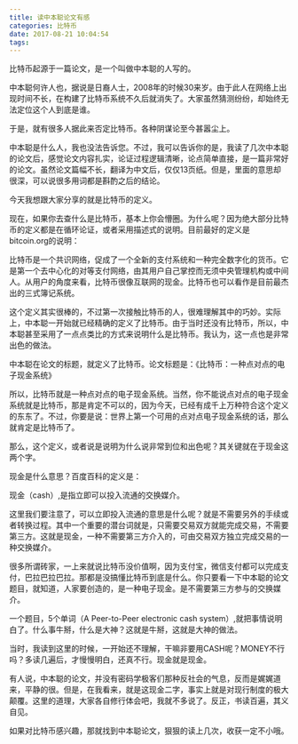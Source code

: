 ```yaml
---
title: 读中本聪论文有感
categories: 比特币
date: 2017-08-21 10:04:54
tags:
---
```

比特币起源于一篇论文，是一个叫做中本聪的人写的。<!--more-->

中本聪何许人也，据说是日裔人士，2008年的时候30来岁。由于此人在网络上出现时间不长，在构建了比特币系统不久后就消失了。大家虽然猜测纷纷，却始终无法定位这个人到底是谁。

于是，就有很多人据此来否定比特币。各种阴谋论至今甚嚣尘上。

中本聪是什么人，我也没法告诉您。不过，我可以告诉你的是，我读了几次中本聪的论文后，感觉论文内容扎实，论证过程逻辑清晰，论点简单直接，是一篇非常好的论文。虽然论文篇幅不长，翻译为中文后，仅仅13页纸。但是，里面的意思却很深，可以说很多用词都是斟酌之后的结论。

今天我想跟大家分享的就是比特币的定义。

现在，如果你去查什么是比特币，基本上你会懵圈。为什么呢？因为绝大部分比特币的定义都是在循环论证，或者采用描述式的说明。目前最好的定义是bitcoin.org的说明：

比特币是一个共识网络，促成了一个全新的支付系统和一种完全数字化的货币。它是第一个去中心化的对等支付网络，由其用户自己掌控而无须中央管理机构或中间人。从用户的角度来看，比特币很像互联网的现金。比特币也可以看作是目前最杰出的三式簿记系统。

这个定义其实很棒的，不过第一次接触比特币的人，很难理解其中的巧妙。实际上，中本聪一开始就已经精确的定义了比特币。由于当时还没有比特币，所以，中本聪甚至采用了一点点类比的方式来说明什么是比特币。我认为，这一点也是非常出色的做法。

中本聪在论文的标题，就定义了比特币。论文标题是：《比特币：一种点对点的电子现金系统》

所以，比特币就是一种点对点的电子现金系统。当然，你不能说点对点的电子现金系统就是比特币，那是肯定不可以的，因为今天，已经有成千上万种符合这个定义的东东了。不过，你要是说：世界上第一个可用的点对点电子现金系统的话，那么就肯定是比特币了。

那么，这个定义，或者说是说明为什么说非常到位和出色呢？其关键就在于现金这两个字。

现金是什么意思？百度百科的定义是：

现金（cash）,是指立即可以投入流通的交换媒介。

这里我们要注意了，可以立即投入流通的意思是什么呢？就是不需要另外的手续或者转换过程。其中一个重要的潜台词就是，只需要交易双方就能完成交易，不需要第三方。这就是现金，一种不需要第三方介入的，可由交易双方独立完成交易的一种交换媒介。

很多所谓砖家，一上来就说比特币没价值啊，因为支付宝，微信支付都可以完成支付，巴拉巴拉巴拉。那都是没搞懂比特币到底是什么。你只要看一下中本聪的论文题目，就知道，人家要创造的，是一种电子现金。是不需要第三方参与的交换媒介。

一个题目，5个单词（A Peer-to-Peer electronic cash system）,就把事情说明白了。什么事牛掰，什么是大神？这就是牛掰，这就是大神的做法。

当时，我读到这里的时候，一开始还不理解，干嘛非要用CASH呢？MONEY不行吗？多读几遍后，才慢慢明白，还真不行。现金就是现金。

有人说，中本聪的论文，并没有密码学极客们那种反社会的气息，反而是娓娓道来，平静的很。但是，在我看来，就是这现金二字，事实上就是对现行制度的极大颠覆。这里的道理，大家各自修行体会吧，我就不多说了。反正，书读百遍，其义自见。

如果对比特币感兴趣，那就找到中本聪论文，狠狠的读上几次，收获一定不小哦。